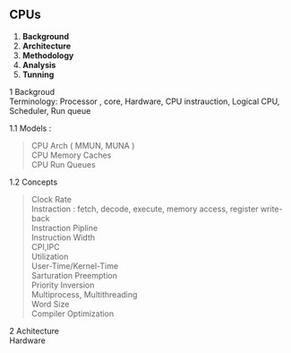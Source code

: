 CPUs
---
1.	**Background**  
2.	**Architecture**  
3.	**Methodology**  
4.	**Analysis**  
5.	**Tunning**
    
       
1	 Backgroud    
	Terminology: Processor , core, Hardware, CPU instrauction, Logical CPU, Scheduler, Run queue  
	
1.1  Models :   
>	CPU Arch ( MMUN, MUNA )  
>	CPU Memory Caches  
>	CPU Run Queues  

1.2	Concepts  
>	Clock Rate   
>	Instraction : fetch, decode, execute, memory access, register write-back  
>	Instraction Pipline   
>	Instruction Width  
>	CPI,IPC  
>	Utilization  
>	User-Time/Kernel-Time  
>	Sarturation 
>	Preemption  
>	Priority Inversion  
>	Multiprocess, Multithreading  
>	Word Size  
>	Compiler Optimization  


2 Achitecture  
	Hardware  
	
  

